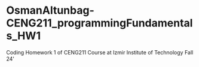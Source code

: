 # OsmanAltunbag-CENG211_programmingFundamentals_HW1
Coding Homework 1 of CENG211 Course at Izmir Institute of Technology Fall 24'

